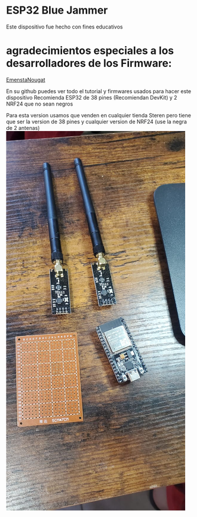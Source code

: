 # ESP32 Blue Jammer

Este dispositivo fue hecho con fines educativos

# agradecimientos especiales a los desarrolladores de los Firmware:
[EmenstaNougat](https://github.com/EmenstaNougat)

En su github puedes ver todo el tutorial y firmwares usados para hacer este dispositivo
Recomienda ESP32 de 38 pines (Recomiendan DevKit) y 2 NRF24 que no sean negros

Para esta version usamos que venden en cualquier tienda Steren pero tiene que ser la version de 38 pines y cualquier version de NRF24 (use la negra de 2 antenas)
![](pics/Devices.jpeg)

